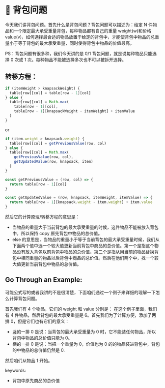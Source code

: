 # 🎒 背包问题

今天我们讲背包问题。首先什么是背包问题？背包问题可以描述为：给定 N 件物品和一个限定最大承受重量背包，每种物品都有自己的重量 weight(w)和价格 value(v)，如何选择最合适的物品放置于给定的背包中，才能使背包中物品的总重量小于等于背包的最大承受重量，同时使得背包中物品的价值最高。

PS：背包问题有很多种，我们今天讲的是 0/1 背包问题，就是说每种物品只能选择 0 次或 1 次。每种物品不能被选择多次也不可以被拆开选择。

## 转移方程：

```javascript
if (itemWeight > knapsackWeight) {
  table[row][col] = table[row - 1][col]
} else {
  table[row][col] = Math.max(
    table[row - 1][col],
    table[row - 1][knapsackWeight - itemWeight] + itemValue
  )
}
```

or

```javascript
if (item.weight > knapsack.weight) {
  table[row][col] = getPreviousValue(row, col)
} else {
  table[row][col] = Math.max(
    getPreviousValue(row, col),
    getUpdatedValue(row, knapsack, item)
  )
}

const getPreviousValue = (row, col) => {
  return table[row - 1][col]
}

const getUpdatedValue = (row, knapsack, itemWeight, itemValue) => {
  return table[row - 1][knapsack.weight - item.weight] + item.value
}
```

然后它的计算原理/转移方程的意思是：

- 当物品的重量大于当前背包的最大承受重量的时候，这件物品不能被放入背包中，所以保持 copy 原先背包中物品的总价值。
- else 的意思是，当物品的重量小于等于当前背包的最大承受重量时候，我们从下面两个值中选一个较大值更新当前背包中商品的总价值。第一个是指这个物品没有放入背包以前背包中物品的总价值，第二个是指从用当前的物品替换背包中相同重量的物品以后背包中商品的总价值。然后在他们两个中，找一个较大值更新当前背包中物品的总价值。

## Go Through an Example:

可能公式写的或者我讲的不是很清楚，下面咱们通过一个例子来详细的理解一下怎么计算背包问题。

首先我们有 4 个物品，它们的 weight 和 value 分别是：
在这个例子里面，我们有 4 件物品，然后背包的最大承受重量是 6。首先我们为了计算方便，添加了两排 0，但是它们也有它们的意义：

- 竖的一排 0 是说：当背包的最大承受重量为 0 时，它不能装任何物品，所以背包中物品的总价值只能为 0。
- 横的一排 0 是说：当把一个重量为 0，价值也为 0 的的物品装进背包中，背包的中物品的总价值仍然是 0.

然后咱们从物品 1 开始。

keywords:

- 背包中原先商品的总价值
